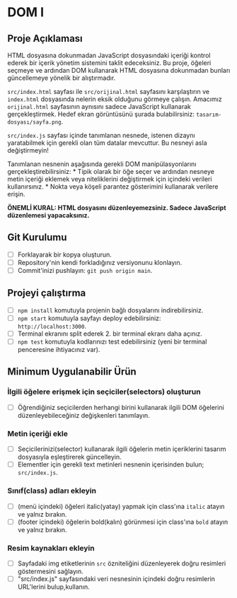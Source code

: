 # DOM I

## Proje Açıklaması

HTML dosyasına dokunmadan JavaScript dosyasındaki içeriği kontrol ederek bir içerik yönetim sistemini taklit edeceksiniz. Bu proje, öğeleri seçmeye ve ardından DOM kullanarak HTML dosyasına dokunmadan bunları güncellemeye yönelik bir alıştırmadır.

`src/index.html` sayfası ile `src/orijinal.html` sayfasını karşılaştırın ve `index.html` dosyasında nelerin eksik olduğunu görmeye çalışın. Amacımız `orijinal.html` sayfasının aynısını sadece JavaScript kullanarak gerçekleştirmek. Hedef ekran görüntüsünü şurada bulabilirsiniz: `tasarım-dosyası/sayfa.png`.

`src/index.js` sayfası içinde tanımlanan nesnede, istenen dizaynı yaratabilmek için gerekli olan tüm datalar mevcuttur. Bu nesneyi asla değiştirmeyin! 

Tanımlanan nesnenin aşağısında gerekli DOM manipülasyonlarını gerçekleştirebilirsiniz:
    * Tipik olarak bir öğe seçer ve ardından nesneye metin içeriği eklemek veya niteliklerini değiştirmek için içindeki verileri kullanırsınız. 
    * Nokta veya köşeli parantez gösterimini kullanarak verilere erişin.

**ÖNEMLİ KURAL: HTML dosyasını düzenleyemezsiniz. Sadece JavaScript düzenlemesi yapacaksınız.**
                                                      
## Git Kurulumu

* [ ] Forklayarak bir kopya oluşturun.
* [ ] Repository'nin kendi forkladığınız versiyonunu klonlayın.
* [ ] Commit'inizi pushlayın: `git push origin main`.

## Projeyi çalıştırma

* [ ] `npm install` komutuyla projenin bağlı dosyalarını indirebilirsiniz.
* [ ] `npm start` komutuyla sayfayı deploy edebilirsiniz: `http://localhost:3000`.
* [ ] Terminal ekranını split ederek 2. bir terminal ekranı daha açınız.
* [ ] `npm test` komutuyla kodlarınızı test edebilirsiniz (yeni bir terminal penceresine ihtiyacınız var).

## Minimum Uygulanabilir Ürün

### İlgili öğelere erişmek için seçiciler(selectors) oluşturun

* [ ] Öğrendiğiniz seçicilerden herhangi birini kullanarak ilgili DOM öğelerini düzenleyebileceğiniz değişkenleri tanımlayın.

### Metin içeriği ekle

* [ ] Seçicilerinizi(selector) kullanarak ilgili öğelerin metin içeriklerini tasarım dosyasıyla eşleştirerek güncelleyin.
* [ ] Elementler için gerekli text metinleri nesnenin içerisinden bulun; `src/index.js`.

### Sınıf(class) adları ekleyin

* [ ] (menü içindeki) öğeleri italic(yatay) yapmak için class'ına `italic` atayın ve yalnız bırakın.
* [ ] (footer içindeki) öğelerin bold(kalın) görünmesi için class'ına `bold` atayın ve yalnız bırakın.

### Resim kaynakları ekleyin

* [ ] Sayfadaki img etiketlerinin `src` özniteliğini düzenleyerek doğru resimleri göstermesini sağlayın.
* [ ] "src/index.js" sayfasındaki veri nesnesinin içindeki doğru resimlerin URL'lerini bulup,kullanın.
